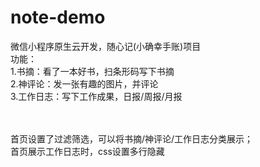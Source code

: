 # note-demo
微信小程序原生云开发，随心记(小确幸手账)项目<br/>
功能：<br/>
1.书摘：看了一本好书，扫条形码写下书摘<br/>
2.神评论：发一张有趣的图片，并评论<br/>
3.工作日志：写下工作成果，日报/周报/月报<br/>

<br/><br/>
首页设置了过滤筛选，可以将书摘/神评论/工作日志分类展示；<br/>
首页展示工作日志时，css设置多行隐藏<br/>


